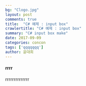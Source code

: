 ```yaml
---
bg: "Clogo.jpg"
layout: post
comments: true
title:  "C# 예제 : input box"
crawlertitle: "C# 예제 : input box"
summary: "C# input box make"
date: 2017-09-09
categories: concon
tags: ['qqqqqqq']
author: 윤대희
---
```

#### rrrr ####

rrrrrrrrrrrrrr
